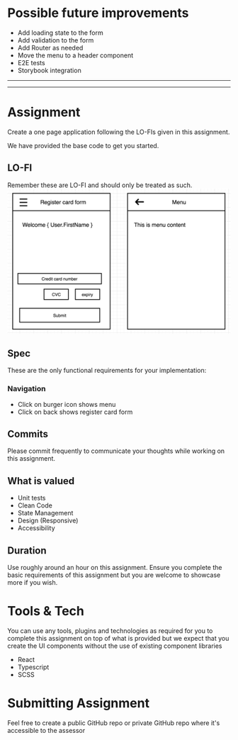# Possible future improvements

-   Add loading state to the form
-   Add validation to the form
-   Add Router as needed
-   Move the menu to a header component
-   E2E tests
-   Storybook integration

---

---

# Assignment

Create a one page application following the LO-FIs given in this assignment.

We have provided the base code to get you started.

## LO-FI

Remember these are LO-FI and should only be treated as such.
![lofi](./lofi.png)

## Spec

These are the only functional requirements for your implementation:

### Navigation

-   Click on burger icon shows menu
-   Click on back shows register card form

## Commits

Please commit frequently to communicate your thoughts while working on this assignment.

## What is valued

-   Unit tests
-   Clean Code
-   State Management
-   Design (Responsive)
-   Accessibility

## Duration

Use roughly around an hour on this assignment. Ensure you complete the basic requirements of this assignment but you are welcome to showcase more if you wish.

# Tools & Tech

You can use any tools, plugins and technologies as required for you to complete this assignment on top of what is provided but we expect that you create the UI components without the use of existing component libraries

-   React
-   Typescript
-   SCSS

# Submitting Assignment

Feel free to create a public GitHub repo or private GitHub repo where it's accessible to the assessor
